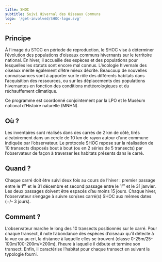```yaml
---
title: SHOC
subtitle: Suivi Hivernal des Oiseaux Communs
logo: '/get-involved/SHOC-logo.svg'
---
```


## Principe

<div class="InformativePageParagraph">

À l’image du STOC en période de reproduction, le SHOC vise à déterminer l’évolution des populations d’oiseaux communs hivernants sur le territoire national. En hiver, il accueille des espèces et des populations pour lesquelles les statuts sont encore mal connus. L’écologie hivernale des oiseaux mérite également d’être mieux décrite. Beaucoup de nouvelles connaissances sont à apporter sur le rôle des différents habitats dans l’acquisition des ressources, ou sur les déplacements des populations hivernantes en fonction des conditions météorologiques et du réchauffement climatique.

Ce programme est coordonné conjointement par la LPO et le Muséum national d’Histoire naturelle (MNHN).

</div>

## Où ?

<div class="InformativePageParagraph">

Les inventaires sont réalisés dans des carrés de 2 km de côté, tirés aléatoirement dans un cercle de 10 km de rayon autour d’une commune indiquée par l’observateur. Le protocole SHOC repose sur la réalisation de 10 transects disposés bout à bout (ou en 2 séries de 5 transects) par l’observateur de façon à traverser les habitats présents dans le carré.

</div>

## Quand ?

<div class="InformativePageParagraph">

Chaque carré doit être suivi deux fois au cours de l’hiver : premier passage entre le 1<sup>er</sup> et le 31 décembre et second passage entre le 1<sup>er</sup> et le 31 janvier. Les deux passages doivent être espacés d’au moins 15 jours. Chaque hiver, l’observateur s’engage à suivre son/ses carré(s) SHOC aux mêmes dates (+/- 3 jours).

</div>

## Comment ?

<div class="InformativePageParagraph">

L’observateur marche le long des 10 transects positionnés sur le carré. Pour chaque transect, il note l’abondance des espèces d’oiseaux qu’il détecte à la vue ou au cri, la distance à laquelle elles se trouvent (classe 0-25m/25-100m/100-200m/>200m), l’heure à laquelle il débute et termine son transect. Enfin, il caractérise l’habitat pour chaque transect en suivant la typologie fourni.

</div>
